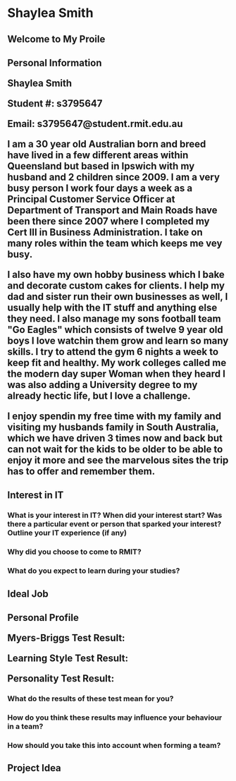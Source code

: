 # Shaylea Smith
<h2> Welcome to My Proile

<h2> Personal Information

<p> Shaylea Smith </p>
<p> Student #: s3795647 </p>
<p> Email: s3795647@student.rmit.edu.au </p>

<p> I am a 30 year old Australian born and breed have lived in a few different areas within Queensland but based in Ipswich with my husband and 2 children since 2009. I am a very busy person I work four days a week as a Principal Customer Service Officer at Department of Transport and Main Roads have been there since 2007 where I completed my Cert III in Business Administration. I take on many roles within the team which keeps me vey busy. </p>

<p> I also have my own hobby business which I bake and decorate custom cakes for clients. I help my dad and sister run their own businesses as well, I usually help with the IT stuff and anything else they need. I also manage my sons football team "Go Eagles" which consists of twelve 9 year old boys I love watchin them grow and learn so many skills. I try to attend the gym 6 nights a week to keep fit and healthy. My work colleges called me the modern day super Woman when they heard I was also adding a University degree to my already hectic life, but I love a challenge. </p>

<p> I enjoy spendin my free time with my family and visiting my husbands family in South Australia, which we have driven 3 times now and back but can not wait for the kids to be older to be able to enjoy it more and see the marvelous sites the trip has to offer and remember them. </P>


<h2> Interest in IT

<h3> What is your interest in IT? When did your interest start? Was there a particular event or person that sparked your interest? Outline your IT experience (if any) </p>

<h3> Why did you choose to come to RMIT? </p>


<h3> What do you expect to learn during your studies? </p>

<h2> Ideal Job


<h2> Personal Profile

<p> Myers-Briggs Test Result: </p>
<p>Learning Style Test Result: </p>
<p>Personality Test Result: </p>

<h3> What do the results of these test mean for you? </p>

<h3> How do you think these results may influence your behaviour in a team? </p>

<h3> How should you take this into account when forming a team? </p>


<h2> Project Idea
